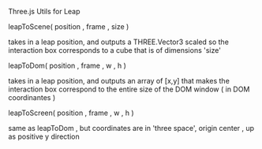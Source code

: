 Three.js Utils for Leap

leapToScene( position , frame , size )

  takes in a leap position, and outputs a THREE.Vector3 
  scaled so the interaction box corresponds to a cube
  that is of dimensions 'size'

leapToDom( position , frame , w , h )

  takes in a leap position, and outputs an array of [x,y]
  that makes the interaction box correspond to the entire
  size of the DOM window ( in DOM coordinantes )

leapToScreen( position , frame , w , h )

  same as leapToDom , but coordinates are in 'three space',
  origin center , up as positive y direction

